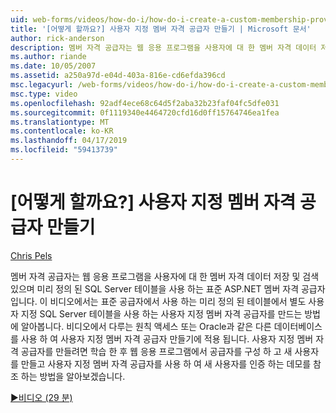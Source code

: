 ```yaml
---
uid: web-forms/videos/how-do-i/how-do-i-create-a-custom-membership-provider
title: '[어떻게 할까요?] 사용자 지정 멤버 자격 공급자 만들기 | Microsoft 문서'
author: rick-anderson
description: 멤버 자격 공급자는 웹 응용 프로그램을 사용자에 대 한 멤버 자격 데이터 저장 및 검색 있으며 표준 ASP.NET 멤버 자격 공급자 사용 하 여 미리 정의 하는 중...
ms.author: riande
ms.date: 10/05/2007
ms.assetid: a250a97d-e04d-403a-816e-cd6efda396cd
msc.legacyurl: /web-forms/videos/how-do-i/how-do-i-create-a-custom-membership-provider
msc.type: video
ms.openlocfilehash: 92adf4ece68c64d5f2aba32b23faf04fc5dfe031
ms.sourcegitcommit: 0f1119340e4464720cfd16d0ff15764746ea1fea
ms.translationtype: MT
ms.contentlocale: ko-KR
ms.lasthandoff: 04/17/2019
ms.locfileid: "59413739"
---
```

# <a name="how-do-i-create-a-custom-membership-provider"></a>[어떻게 할까요?] 사용자 지정 멤버 자격 공급자 만들기

[Chris Pels](https://twitter.com/chrispels)

멤버 자격 공급자는 웹 응용 프로그램을 사용자에 대 한 멤버 자격 데이터 저장 및 검색 있으며 미리 정의 된 SQL Server 테이블을 사용 하는 표준 ASP.NET 멤버 자격 공급자입니다. 이 비디오에서는 표준 공급자에서 사용 하는 미리 정의 된 테이블에서 별도 사용자 지정 SQL Server 테이블을 사용 하는 사용자 지정 멤버 자격 공급자를 만드는 방법에 알아봅니다. 비디오에서 다루는 원칙 액세스 또는 Oracle과 같은 다른 데이터베이스를 사용 하 여 사용자 지정 멤버 자격 공급자 만들기에 적용 됩니다. 사용자 지정 멤버 자격 공급자를 만들려면 학습 한 후 웹 응용 프로그램에서 공급자를 구성 하 고 새 사용자를 만들고 사용자 지정 멤버 자격 공급자를 사용 하 여 새 사용자를 인증 하는 데모를 참조 하는 방법을 알아보겠습니다.

[&#9654;비디오 (29 분)](https://channel9.msdn.com/Blogs/ASP-NET-Site-Videos/how-do-i-create-a-custom-membership-provider)
